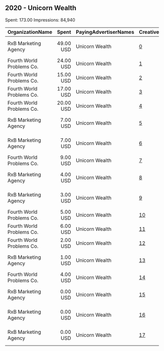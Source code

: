 ## 2020 - Unicorn Wealth 
Spent: 173.00
Impressions: 84,940

|OrganizationName|Spent|PayingAdvertiserNames|CreativeUrls|Impressions|Genders|AgeBrackets|CountryCodes|BillingAddresses|CandidateBallotInformation|
|:---|---:|:---|:---|---:|:---|:---|:---|:---|:---|
|RxB Marketing Agency|49.00 USD|Unicorn Wealth|[0](https://www.snap.com/political-ads/asset/21a6575db2df1188668f2daf2909935e2cf0c9a3b9020403548417a42f9c5e0f?mediaType=png)|33,114||21+|united states|"4850 Libby Court,North Port,34287,US"||
|Fourth World Problems Co.|24.00 USD|Unicorn Wealth|[1](https://www.snap.com/political-ads/asset/25ed804471bcfb217faedd5f6d3e9299b1e3fbf4ed4dc29ab1cfd5ee0c563eed?mediaType=mp4)|7,893|MALE|35+|united states|US||
|Fourth World Problems Co.|15.00 USD|Unicorn Wealth|[2](https://www.snap.com/political-ads/asset/25ed804471bcfb217faedd5f6d3e9299b1e3fbf4ed4dc29ab1cfd5ee0c563eed?mediaType=mp4)|7,702|MALE|35+|united states|US||
|Fourth World Problems Co.|17.00 USD|Unicorn Wealth|[3](https://www.snap.com/political-ads/asset/25ed804471bcfb217faedd5f6d3e9299b1e3fbf4ed4dc29ab1cfd5ee0c563eed?mediaType=mp4)|6,798|MALE|35+|united states|US||
|Fourth World Problems Co.|20.00 USD|Unicorn Wealth|[4](https://www.snap.com/political-ads/asset/25ed804471bcfb217faedd5f6d3e9299b1e3fbf4ed4dc29ab1cfd5ee0c563eed?mediaType=mp4)|5,544|MALE|35+|united states|US||
|RxB Marketing Agency|7.00 USD|Unicorn Wealth|[5](https://www.snap.com/political-ads/asset/d7c32433717c8011a7b89237cbce88992ccddb6c9cddcfe8dfe0b82a1e8372b2?mediaType=png)|4,427||21+|united states|"4850 Libby Court,North Port,34287,US"||
|RxB Marketing Agency|7.00 USD|Unicorn Wealth|[6](https://www.snap.com/political-ads/asset/aaf41b2e22d5452f7ff5a675ce0cfcb35f5fa9e8a08d42e513e79fc796dab9bd?mediaType=png)|4,177||21+|united states|"4850 Libby Court,North Port,34287,US"||
|Fourth World Problems Co.|9.00 USD|Unicorn Wealth|[7](https://www.snap.com/political-ads/asset/25ed804471bcfb217faedd5f6d3e9299b1e3fbf4ed4dc29ab1cfd5ee0c563eed?mediaType=mp4)|2,571|MALE|35+|united states|US||
|RxB Marketing Agency|4.00 USD|Unicorn Wealth|[8](https://www.snap.com/political-ads/asset/533020297573ccac17ed48ff2edd8e77911ff10d068ae1206a6147c8f1e468d4?mediaType=png)|2,408||21+|united states|"4850 Libby Court,North Port,34287,US"||
|RxB Marketing Agency|3.00 USD|Unicorn Wealth|[9](https://www.snap.com/political-ads/asset/3dafe7a419cf27e2b7251d0521ce69b222b4289b72ed1a372a53ee6ff553a029?mediaType=png)|2,080||21+|united states|"4850 Libby Court,North Port,34287,US"||
|Fourth World Problems Co.|5.00 USD|Unicorn Wealth|[10](https://www.snap.com/political-ads/asset/25ed804471bcfb217faedd5f6d3e9299b1e3fbf4ed4dc29ab1cfd5ee0c563eed?mediaType=mp4)|2,079|MALE|35+|united states|US||
|Fourth World Problems Co.|6.00 USD|Unicorn Wealth|[11](https://www.snap.com/political-ads/asset/25ed804471bcfb217faedd5f6d3e9299b1e3fbf4ed4dc29ab1cfd5ee0c563eed?mediaType=mp4)|1,810|MALE|35+|united states|US||
|Fourth World Problems Co.|2.00 USD|Unicorn Wealth|[12](https://www.snap.com/political-ads/asset/25ed804471bcfb217faedd5f6d3e9299b1e3fbf4ed4dc29ab1cfd5ee0c563eed?mediaType=mp4)|1,249|MALE|35+|united states|US||
|RxB Marketing Agency|1.00 USD|Unicorn Wealth|[13](https://www.snap.com/political-ads/asset/0c890d53fff79ad02dbaaa5415ed0272dcd14e22d6eb34e841c5ea6d7499b5fb?mediaType=png)|1,222||21+|united states|"4850 Libby Court,North Port,34287,US"||
|Fourth World Problems Co.|4.00 USD|Unicorn Wealth|[14](https://www.snap.com/political-ads/asset/25ed804471bcfb217faedd5f6d3e9299b1e3fbf4ed4dc29ab1cfd5ee0c563eed?mediaType=mp4)|1,091|MALE|35+|united states|US||
|RxB Marketing Agency|0.00 USD|Unicorn Wealth|[15](https://www.snap.com/political-ads/asset/d0e84a15ef7a8fb4627e53768821de4153e8e198a9332a303e2b0a1a41f068dd?mediaType=png)|431||21+|united states|"4850 Libby Court,North Port,34287,US"||
|RxB Marketing Agency|0.00 USD|Unicorn Wealth|[16](https://www.snap.com/political-ads/asset/44719967f1ed7015732b6a4ce96913ca2b889bedc8010adf72cb8a0ddba60bf3?mediaType=png)|340||21+|united states|"4850 Libby Court,North Port,34287,US"||
|RxB Marketing Agency|0.00 USD|Unicorn Wealth|[17](https://www.snap.com/political-ads/asset/44719967f1ed7015732b6a4ce96913ca2b889bedc8010adf72cb8a0ddba60bf3?mediaType=png)|4||21+|united states|"4850 Libby Court,North Port,34287,US"||
